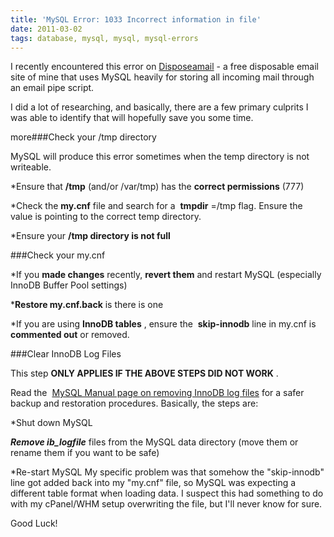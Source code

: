 ```yaml
---
title: 'MySQL Error: 1033 Incorrect information in file'
date: 2011-03-02
tags: database, mysql, mysql, mysql-errors
---
```


I recently encountered this error on 
[Disposeamail](http://disposeamail.com) - a free disposable email site of mine that uses MySQL heavily for storing all incoming mail through an email pipe script.

I did a lot of researching, and basically, there are a few primary culprits I was able to identify that will hopefully save you some time.


more###Check your /tmp directory

MySQL will produce this error sometimes when the temp directory is not writeable.

*Ensure that 
**/tmp**
 (and/or /var/tmp) has the 
**correct permissions**
 (777)

	
*Check the 
**my.cnf**
file and search for a 
**tmpdir**
=/tmp flag. Ensure the value is pointing to the correct temp directory.

	
*Ensure your 
**/tmp directory is not full**

###Check your my.cnf


*If you 
**made changes**
 recently, 
**revert them**
 and restart MySQL (especially InnoDB Buffer Pool settings)

	
***Restore my.cnf.back**
 is there is one

	
*If you are using 
**InnoDB tables**
, ensure the 
**skip-innodb**
 line in my.cnf is 
**commented out**
 or removed.

###Clear InnoDB Log Files

This step 
**ONLY APPLIES IF THE ABOVE STEPS DID NOT WORK**
.

Read the 
[MySQL Manual page on removing InnoDB log files](http://dev.mysql.com/doc/refman/5.0/en/innodb-data-log-reconfiguration.html) for a safer backup and restoration procedures. Basically, the steps are:

*Shut down MySQL

	
***Remove ib_logfile***
 files from the MySQL data directory (move them or rename them if you want to be safe)

	
*Re-start MySQL
My specific problem was that somehow the "skip-innodb" line got added back into my "my.cnf" file, so MySQL was expecting a different table format when loading data. I suspect this had something to do with my cPanel/WHM setup overwriting the file, but I'll never know for sure.

Good Luck!